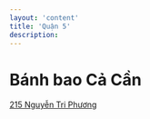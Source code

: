 ```yaml
---
layout: 'content'
title: 'Quận 5'
description: 
---
```


# Bánh bao Cả Cần

[215 Nguyễn Tri Phương](https://goo.gl/maps/QOxAs)

